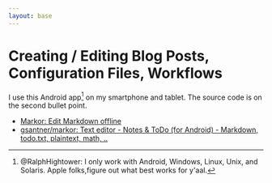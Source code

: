 ```yaml
---
layout: base
---
```

# Creating / Editing Blog Posts, Configuration Files, Workflows

I use this Android app[^11] on my smartphone and tablet. The source code is on the second bullet point.

- [Markor: Edit Markdown offline](https://play.google.com/store/apps/details?id=net.gsantner.markor)
- [gsantner/markor: Text editor - Notes & ToDo (for Android) - Markdown, todo.txt, plaintext, math, ..](https://github.com/gsantner/markor)

[^11]: @RalphHightower: I only work with Android, Windows, Linux, Unix, and Solaris. Apple folks,figure out what best works for y'aal.
